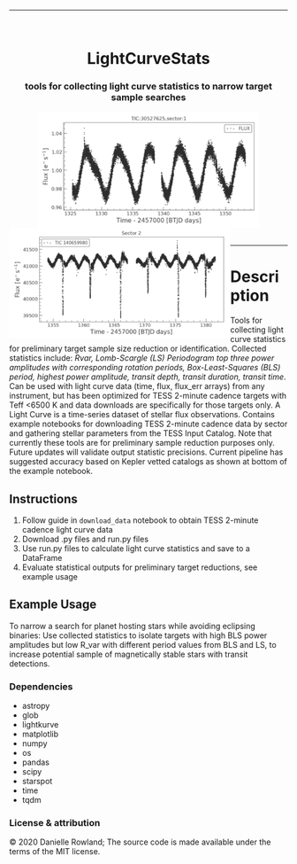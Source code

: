 
<hr>
     <br />
            <div align="center">
                <h1>LightCurveStats</h1>
                     <div><div align="center" width=100px>
                           <h3>tools for collecting light curve statistics to narrow target sample searches</h3>
                             <img align="center" src="Images/lc-ex2.png" width="400" /> 
                             <img align='left' src="Images/lc-ex1.png" width="400" /> 
<!-- 
<img align='left' src="Images/ls.png" width="400" /> 
<img align='right' src="Images/lc-ex3.png" width="400" /> 
 -->
                     </div></div>
			</div>
    <br />
<hr>


# Description

Tools for collecting light curve statistics for preliminary target sample size reduction or identification. Collected statistics include: _Rvar, Lomb-Scargle (LS) Periodogram top three power amplitudes with corresponding rotation periods, Box-Least-Squares (BLS) period, highest power amplitude, transit depth, transit duration, transit time_. <br/>
Can be used with light curve data (time, flux, flux_err arrays) from any instrument, but has been optimized for TESS 2-minute cadence targets with Teff <6500 K and data downloads are specifically for those targets only. A Light Curve is a time-series dataset of stellar flux observations. Contains example notebooks for downloading TESS 2-minute cadence data by sector and gathering stellar parameters from the TESS Input Catalog. Note that currently these tools are for preliminary sample reduction purposes only. Future updates will validate output statistic precisions. Current pipeline has suggested accuracy based on Kepler vetted catalogs as shown at bottom of the example notebook.

## Instructions
1. Follow guide in `download_data` notebook to obtain TESS 2-minute cadence light curve data
2. Download .py files and run.py files 
3. Use run.py files to calculate light curve statistics and save to a DataFrame
4. Evaluate statistical outputs for preliminary target reductions, see example usage 


## Example Usage
To narrow a search for planet hosting stars while avoiding eclipsing binaries: 
Use collected statistics to isolate targets with high BLS power amplitudes but low R_var with different period values from BLS and LS, to increase potential sample of magnetically stable stars with transit detections. 

### Dependencies
- astropy
- glob
- lightkurve
- matplotlib
- numpy
- os
- pandas
- scipy
- starspot
- time
- tqdm


### License & attribution

&copy; 2020 Danielle Rowland;
The source code is made available under the terms of the MIT license.
